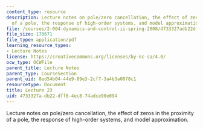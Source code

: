 ```yaml
---
content_type: resource
description: Lecture notes on pole/zero cancellation, the effect of zeros in the proximity
  of a pole, the response of high-order systems, and model approximation.
file: /courses/2-004-dynamics-and-control-ii-spring-2008/4733327adb22dff84ec874adce90e094_lecture_23.pdf
file_size: 170671
file_type: application/pdf
learning_resource_types:
- Lecture Notes
license: https://creativecommons.org/licenses/by-nc-sa/4.0/
ocw_type: OCWFile
parent_title: Lecture Notes
parent_type: CourseSection
parent_uid: 8ed54b04-44e9-89e3-2cf7-3a4b3a0078c1
resourcetype: Document
title: Lecture 23
uid: 4733327a-db22-dff8-4ec8-74adce90e094
---
```

Lecture notes on pole/zero cancellation, the effect of zeros in the proximity of a pole, the response of high-order systems, and model approximation.